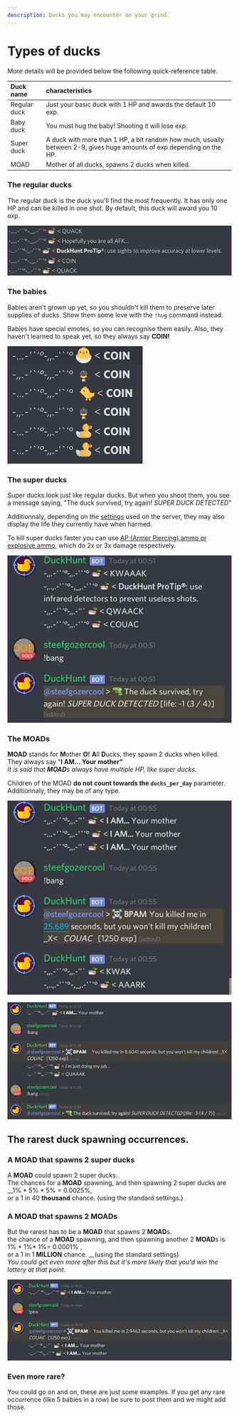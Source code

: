 ```yaml
---
description: Ducks you may encounter on your grind.
---
```


# Types of ducks

More details will be provided below the following quick-reference table.

| Duck name | characteristics |
| :--- | :--- |
| Regular duck | Just your basic duck with 1 HP and awards the default 10 exp. |
| Baby duck | You must hug the baby! Shooting it will lose exp. |
| Super duck | A duck with more than 1 HP, a bit random how much, usually between 2-9, gives huge amounts of exp depending on the HP. |
| MOAD | Mother of all ducks, spawns 2 ducks when killed. |

### The regular ducks

The regular duck is the duck you'll find the most frequently. It has only one HP and can be killed in one shot. By default, this duck will award you 10 exp.

![Some regular ducks in their natural habitat. The messages are randomised for them.](../.gitbook/assets/2020-02-24.21-52-28.png)

### The babies

Babies aren't grown up yet, so you shouldn't kill them to preserve later supplies of ducks. Show them some love with the `!hug` command instead.

Babies have special emotes, so you can recognise them easily. Also, they haven't learned to speak yet, so they always say **COIN!**

![Some baby ducks in a discord channel. Don&apos;t kill them!](../.gitbook/assets/2020-02-24.21-55-37.png)

### The super ducks

Super ducks look just like regular ducks. But when you shoot them, you see a message saying, "The duck survived, try again! _SUPER DUCK DETECTED_"

Additionnaly, depending on the [settings](../bot-administration/edit-settings-settings-list.md) used on the server, they may also display the life they currently have when harmed.

To kill super ducks faster you can use [AP \(Armor Piercing\) ammo or explosive ammo](store-items.md), which do 2x or 3x damage respectively.

![Some super ducks. They look like regulars when they spawn, but it takes multiple shots to kill them.](../.gitbook/assets/image%20%284%29.png)

### The MOADs

**MOAD** stands for **M**other **O**f **A**ll **D**ucks, they spawn 2 ducks when killed.  
They always say "**I AM... Your mother"**  
_It is said that **MOAD**s always have multiple HP, like super ducks._

Children of the MOAD **do not count towards the `ducks_per_day`** parameter. Additionnaly, they may be of any type.

![Some MOADs spawned. When killed, you&#x2019;ll see two new ducks, the children.](../.gitbook/assets/image%20%286%29.png)

![Here a MOAD spawned a super duck, which is pretty rare.](../.gitbook/assets/image%20%282%29.png)

## The rarest duck spawning occurrences.

### A MOAD that spawns 2 super ducks

A **MOAD** could spawn 2 super ducks.   
The chances for a **MOAD** spawning, and then spawning 2 super ducks are __1% \* 5% \* 5% = 0.0025%,   
or a 1 in 40 **thousand** chance. \(using the standard settings.\)

### A MOAD that spawns 2 MOADs

But the rarest has to be a **MOAD** that spawns 2 **MOAD**s.   
the chance of a **MOAD** spawning, and then spawning another 2 **MOAD**s is  1% \* 1%\*  1%= 0.0001% ,   
or a 1 in 1 **MILLION** chance. __\(using the standard settings\)  
_You could get even more after this but it's more likely that you'd win the lottery at that point._

![2 MOADs spawning from 1 MOAD \(i changed the settings to allow the screenshot\)](../.gitbook/assets/image%20%285%29.png)

### Even more rare?

You could go on and on, these are just some examples. If you get any rare occurrence \(like 5 babies in a row\) be sure to post them and we might add those.

